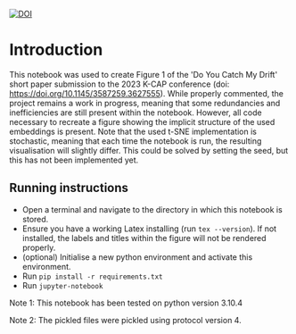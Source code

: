 [![DOI](https://zenodo.org/badge/{32358151}.svg)](https://zenodo.org/badge/latestdoi/{32358151})
# Introduction
This notebook was used to create Figure 1 of the 'Do You Catch My Drift' short paper submission to the 2023 K-CAP conference (doi: https://doi.org/10.1145/3587259.3627555). While properly commented, the project remains a work in progress, meaning that some redundancies and inefficiencies are still present within the notebook. However, all code necessary to recreate a figure showing the implicit structure of the used embeddings is present. Note that the used t-SNE implementation is stochastic, meaning that each time the notebook is run, the resulting visualisation will slightly differ. This could be solved by setting the seed, but this has not been implemented yet.

## Running instructions
- Open a terminal and navigate to the directory in which this notebook is stored.
- Ensure you have a working Latex installing (run `tex --version`). If not installed, the labels and titles within the figure will not be rendered properly.
- (optional) Initialise a new python environment and activate this environment.
- Run `pip install -r requirements.txt`
- Run `jupyter-notebook`

Note 1: This notebook has been tested on python version 3.10.4

Note 2: The pickled files were pickled using protocol version 4.
